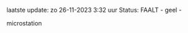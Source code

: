 laatste update: 
zo 26-11-2023  3:32   uur 
Status: FAALT - geel - 
<div class="service Y">microstation</div>